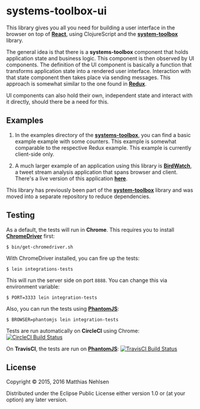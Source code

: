 # systems-toolbox-ui

This library gives you all you need for building a user interface in the browser on top of 
**[React](https://facebook.github.io/react/)**, using ClojureScript and the 
**[system-toolbox](https://github.com/matthiasn/systems-toolbox)** library.

The general idea is that there is a **systems-toolbox** component that holds
application state and business logic. This component is then observed by UI components.
The definition of the UI component is basically a function that transforms application state
into a rendered user interface. Interaction with that state component then takes place via 
sending messages. This approach is somewhat similar to the one found in
 **[Redux](https://github.com/reactjs/redux)**.

UI components can also hold their own, independent state and interact with it directly, 
should there be a need for this.

## Examples

1) In the examples directory of the **[systems-toolbox](https://github.com/matthiasn/systems-toolbox/tree/master/examples)**, you can find a basic example example with some counters. This example is somewhat comparable to the respective Redux example. This example is currently client-side only.

2) A much larger example of an application using this library is **[BirdWatch](https://github.com/matthiasn/Birdwatch)**, a tweet stream analysis application that spans browser and client. There's a live version of this application **[here](https://birdwatch.matthiasnehlsen.com)**.

This library has previously been part of the 
**[system-toolbox](https://github.com/matthiasn/systems-toolbox)** library and was moved into a separate 
repository to reduce dependencies.

## Testing

As a default, the tests will run in **Chrome**. This requires you to install **[ChromeDriver](https://sites.google.com/a/chromium.org/chromedriver/)** first:
 
    $ bin/get-chromedriver.sh

With ChromeDriver installed, you can fire up the tests:

    $ lein integrations-tests

This will run the server side on port `8888`. You can change this via environment variable:

    $ PORT=3333 lein integration-tests

Also, you can run the tests using **[PhantomJS](http://phantomjs.org/)**:

    $ BROWSER=phantomjs lein integration-tests


Tests are run automatically on **CircleCI** using Chrome: [![CircleCI Build Status](https://circleci.com/gh/matthiasn/systems-toolbox-ui.svg?&style=shield)](https://circleci.com/gh/matthiasn/systems-toolbox-ui)

On **TravisCI**, the tests are run on **[PhantomJS](http://phantomjs.org/)**: [![TravisCI Build Status](https://travis-ci.org/matthiasn/systems-toolbox-ui.svg?branch=master)](https://travis-ci.org/matthiasn/systems-toolbox-ui)


## License

Copyright © 2015, 2016 Matthias Nehlsen

Distributed under the Eclipse Public License either version 1.0 or (at your option) any later version.
